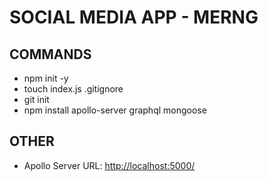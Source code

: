 # SOCIAL MEDIA APP - MERNG

## COMMANDS

- npm init -y
- touch index.js .gitignore
- git init
- npm install apollo-server graphql mongoose

## OTHER

- Apollo Server URL: <http://localhost:5000/>
